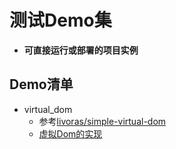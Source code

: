 
# 测试Demo集
- **可直接运行或部署的项目实例**

## Demo清单
- virtual_dom
  - 参考[livoras/simple-virtual-dom](https://github.com/livoras/simple-virtual-dom)
  - [虚拟Dom的实现](http://blog.sky91.cn/demo/virtual_dom/index.html)
  

